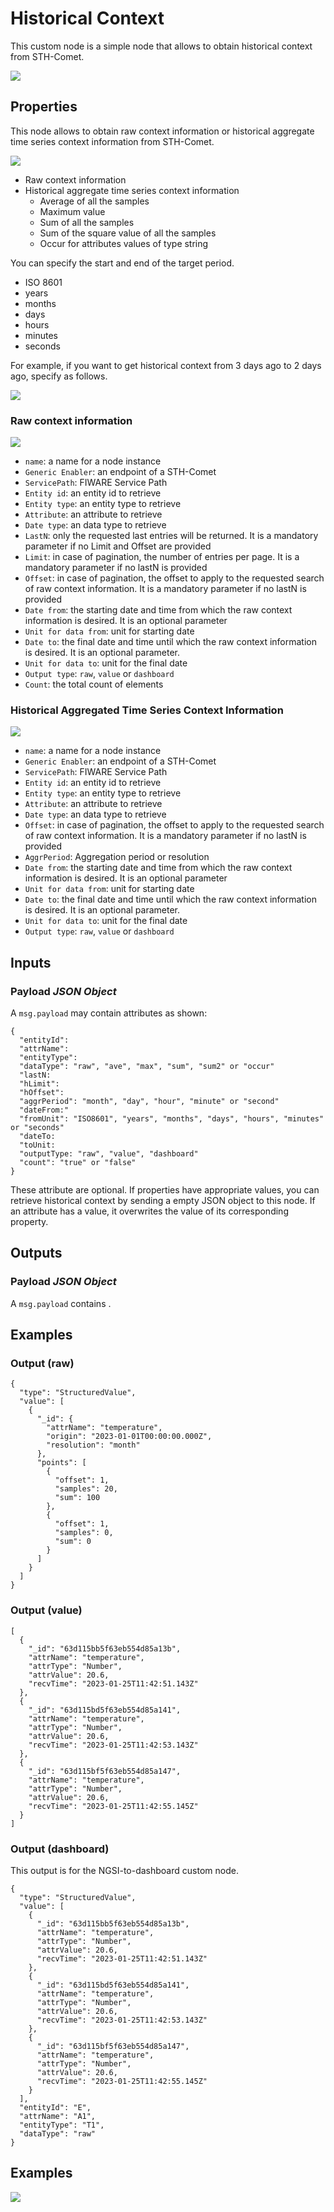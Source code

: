 # Historical Context

This custom node is a simple node that allows to obtain historical context from STH-Comet.

![](https://raw.githubusercontent.com/lets-fiware/node-red-contrib-letsfiware-NGSI/gh-pages/images/historical-context-01.png)

## Properties

This node allows to obtain raw context information or historical aggregate time series context information from STH-Comet.

![](https://raw.githubusercontent.com/lets-fiware/node-red-contrib-letsfiware-NGSI/gh-pages/images/historical-context-02.png)

-   Raw context information
-   Historical aggregate time series context information
    -   Average of all the samples
    -   Maximum value
    -   Sum of all the samples
    -   Sum of the square value of all the samples
    -   Occur for attributes values of type string

You can specify the start and end of the target period.

-   ISO 8601
-   years
-   months
-   days
-   hours
-   minutes
-   seconds

For example, if you want to get historical context from 3 days ago to 2 days ago, specify as follows.

![](https://raw.githubusercontent.com/lets-fiware/node-red-contrib-letsfiware-NGSI/gh-pages/images/historical-context-03.png)

### Raw context information

![](https://raw.githubusercontent.com/lets-fiware/node-red-contrib-letsfiware-NGSI/gh-pages/images/historical-context-04.png)

-   `name`: a name for a node instance
-   `Generic Enabler`: an endpoint of a STH-Comet
-   `ServicePath`: FIWARE Service Path
-   `Entity id`: an entity id to retrieve
-   `Entity type`: an entity type to retrieve
-   `Attribute`: an attribute to retrieve
-   `Date type`: an data type to retrieve
-   `LastN`: only the requested last entries will be returned. It is a mandatory parameter if no Limit and Offset are provided
-   `Limit`: in case of pagination, the number of entries per page. It is a mandatory parameter if no lastN is provided
-   `Offset`: in case of pagination, the offset to apply to the requested search of raw context information. It is a mandatory parameter if no lastN is provided
-   `Date from`: the starting date and time from which the raw context information is desired. It is an optional parameter
-   `Unit for data from`: unit for starting date
-   `Date to`: the final date and time until which the raw context information is desired. It is an optional parameter.
-   `Unit for data to`: unit for  the final date
-   `Output type`: `raw`, `value` or `dashboard`
-   `Count`: the total count of elements

### Historical Aggregated Time Series Context Information

![](https://raw.githubusercontent.com/lets-fiware/node-red-contrib-letsfiware-NGSI/gh-pages/images/historical-context-05.png)

-   `name`: a name for a node instance
-   `Generic Enabler`: an endpoint of a STH-Comet
-   `ServicePath`: FIWARE Service Path
-   `Entity id`: an entity id to retrieve
-   `Entity type`: an entity type to retrieve
-   `Attribute`: an attribute to retrieve
-   `Date type`: an data type to retrieve
-   `Offset`: in case of pagination, the offset to apply to the requested search of raw context information. It is a mandatory parameter if no lastN is provided
-   `AggrPeriod`: Aggregation period or resolution
-   `Date from`: the starting date and time from which the raw context information is desired. It is an optional parameter
-   `Unit for data from`: unit for starting date
-   `Date to`: the final date and time until which the raw context information is desired. It is an optional parameter.
-   `Unit for data to`: unit for  the final date
-   `Output type`: `raw`, `value` or `dashboard`

## Inputs

### Payload  *JSON Object*

A `msg.payload` may contain attributes as shown:

```
{
  "entityId": 
  "attrName": 
  "entityType":
  "dataType": "raw", "ave", "max", "sum", "sum2" or "occur"
  "lastN:
  "hLimit":
  "hOffset":
  "aggrPeriod": "month", "day", "hour", "minute" or "second"
  "dateFrom:"
  "fromUnit": "ISO8601", "years", "months", "days", "hours", "minutes" or "seconds"
  "dateTo: 
  "toUnit: 
  "outputType: "raw", "value", "dashboard"
  "count": "true" or "false"
}
```

These attribute are optional. If properties have appropriate values, you can retrieve historical context by sending
a empty JSON object to this node. If an attribute has a value, it overwrites the value of its corresponding property.

## Outputs

### Payload *JSON Object*

A `msg.payload` contains .

## Examples

### Output (raw)

```
{
  "type": "StructuredValue",
  "value": [
    {
      "_id": {
        "attrName": "temperature",
        "origin": "2023-01-01T00:00:00.000Z",
        "resolution": "month"
      },
      "points": [
        {
          "offset": 1,
          "samples": 20,
          "sum": 100
        },
        {
          "offset": 1,
          "samples": 0,
          "sum": 0
        }
      ]
    }
  ]
}
```

### Output (value)

```
[
  {
    "_id": "63d115bb5f63eb554d85a13b",
    "attrName": "temperature",
    "attrType": "Number",
    "attrValue": 20.6,
    "recvTime": "2023-01-25T11:42:51.143Z"
  },
  {
    "_id": "63d115bd5f63eb554d85a141",
    "attrName": "temperature",
    "attrType": "Number",
    "attrValue": 20.6,
    "recvTime": "2023-01-25T11:42:53.143Z"
  },
  {
    "_id": "63d115bf5f63eb554d85a147",
    "attrName": "temperature",
    "attrType": "Number",
    "attrValue": 20.6,
    "recvTime": "2023-01-25T11:42:55.145Z"
  }
]
```

### Output (dashboard)

This output is for the NGSI-to-dashboard custom node.

```
{
  "type": "StructuredValue",
  "value": [
    {
      "_id": "63d115bb5f63eb554d85a13b",
      "attrName": "temperature",
      "attrType": "Number",
      "attrValue": 20.6,
      "recvTime": "2023-01-25T11:42:51.143Z"
    },
    {
      "_id": "63d115bd5f63eb554d85a141",
      "attrName": "temperature",
      "attrType": "Number",
      "attrValue": 20.6,
      "recvTime": "2023-01-25T11:42:53.143Z"
    },
    {
      "_id": "63d115bf5f63eb554d85a147",
      "attrName": "temperature",
      "attrType": "Number",
      "attrValue": 20.6,
      "recvTime": "2023-01-25T11:42:55.145Z"
    }
  ],
  "entityId": "E",
  "attrName": "A1",
  "entityType": "T1",
  "dataType": "raw"
}
```

## Examples

![](https://raw.githubusercontent.com/lets-fiware/node-red-contrib-letsfiware-NGSI/gh-pages/images/historical-context-06.png)
